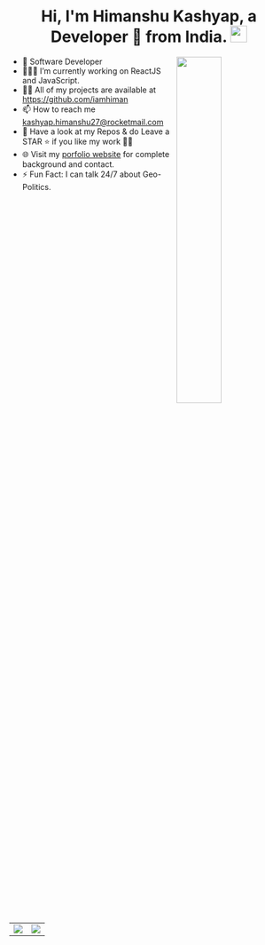<!--
**iamhiman/iamhiman** is a ✨ _special_ ✨ repository because its `README.md` (this file) appears on your GitHub profile.
-->

<h1 align="center">Hi, I'm Himanshu Kashyap, a Developer 🚀 from India. <img src="https://user-images.githubusercontent.com/23083986/109312038-8d752d80-786c-11eb-895f-cfd5a04bf6f9.gif" width="30" /></h1>

<img align="right" src="https://user-images.githubusercontent.com/23083986/109315655-c8796000-7870-11eb-91b6-436fd7708f2e.gif" width="40%" />

- 🔭 Software Developer
- 👨🏽‍💻  I’m currently working on ReactJS and JavaScript.
- 👨‍💻 All of my projects are available at <a href="https://github.com/iamhiman" target="_blank">https://github.com/iamhiman</a>
- 📫 How to reach me <a href="mailto:kashyap.himanshu27@rocketmail.com" target="_blank">kashyap.himanshu27@rocketmail.com</a>
- :file_folder: Have a look at my Repos & do Leave a STAR :star: if you like my work :man_technologist:
- 🌐 Visit my [porfolio website](http://himankash.epizy.com/) for complete background and contact.
- ⚡ Fun Fact: I can talk 24/7 about Geo-Politics.


<table>
  <tr>
    <td> <img src="https://github-readme-stats.vercel.app/api?username=iamhiman&count_private=true&show_icons=true&hide_border=true"> </td>
    <td>  <img src="https://github-readme-stats.vercel.app/api/top-langs/?username=iamhiman&layout=compact&hide_border=true"> </td>
  </tr>
</table>
